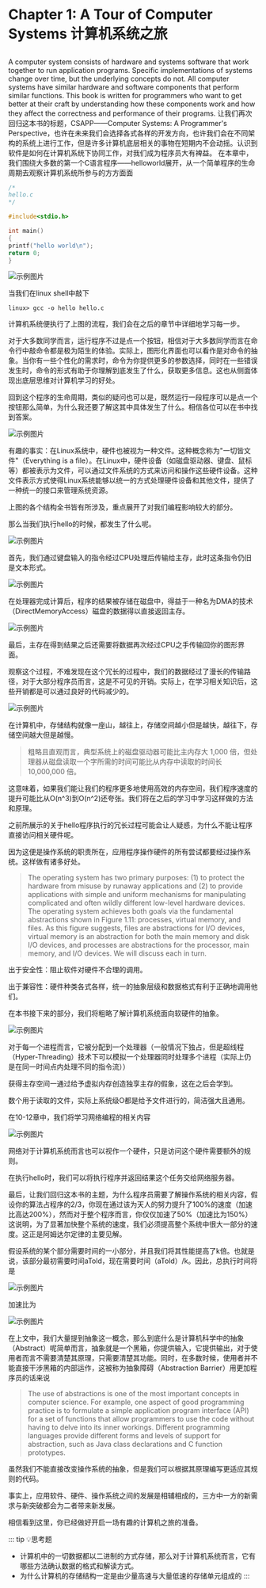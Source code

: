 # Chapter 1: A Tour of Computer Systems 计算机系统之旅

##

A computer system consists of hardware and systems software that work together to run application programs. Specific implementations of systems change over time, but the underlying concepts do not. All computer systems have similar hardware and software components that perform similar functions. This book is written for programmers who want to get better at their craft by understanding how these components work and how they affect the correctness and performance of their programs.
让我们再次回归这本书的标题，CSAPP——Computer Systems: A Programmer's Perspective，也许在未来我们会选择各式各样的开发方向，也许我们会在不同架构的系统上进行工作，但是许多计算机底层相关的事物在短期内不会动摇。认识到软件是如何在计算机系统下协同工作，对我们成为程序员大有裨益。
在本章中，我们围绕大多数的第一个C语言程序——helloworld展开，从一个简单程序的生命周期去观察计算机系统所参与的方方面面

```c
/*
hello.c
*/

#include<stdio.h>

int main()
{
printf("hello world\n");
return 0;
}
```

![示例图片](../static/static1\image.png)


当我们在linux shell中敲下

```shell
linux> gcc -o hello hello.c
```

计算机系统便执行了上图的流程，我们会在之后的章节中详细地学习每一步。

对于大多数同学而言，运行程序不过是点一个按钮，相信对于大多数同学而言在命令行中敲命令都是极为陌生的体验。实际上，图形化界面也可以看作是对命令的抽象。当你有一些个性化的需求时，命令为你提供更多的参数选择，同时在一些错误发生时，命令的形式有助于你理解到底发生了什么，获取更多信息。这也从侧面体现出底层思维对计算机学习的好处。

回到这个程序的生命周期，类似的疑问也可以是，既然运行一段程序可以是点一个按钮那么简单，为什么我还要了解这其中具体发生了什么。相信各位可以在书中找到答案。

![示例图片](../static/static1\image1.png)

有趣的事实：在Linux系统中，硬件也被视为一种文件。这种概念称为"一切皆文件"（Everything is a file）。在Linux中，硬件设备（如磁盘驱动器、键盘、鼠标等）都被表示为文件，可以通过文件系统的方式来访问和操作这些硬件设备。这种文件表示方式使得Linux系统能够以统一的方式处理硬件设备和其他文件，提供了一种统一的接口来管理系统资源。

上图的各个结构全书皆有所涉及，重点展开了对我们编程影响较大的部分。

那么当我们执行hello的时候，都发生了什么呢。

![示例图片](../static/static1\image2.png)

首先，我们通过键盘输入的指令经过CPU处理后传输给主存，此时这条指令仍旧是文本形式。

![示例图片](../static/static1\image3.png)

在处理器完成计算后，程序的结果被存储在磁盘中，得益于一种名为DMA的技术（DirectMemoryAccess）磁盘的数据得以直接返回主存。

![示例图片](../static/static1\image4.png)

最后，主存在得到结果之后还需要将数据再次经过CPU之手传输回你的图形界面。

观察这个过程，不难发现在这个冗长的过程中，我们的数据经过了漫长的传输路径，对于大部分程序员而言，这是不可见的开销。实际上，在学习相关知识后，这些开销都是可以通过良好的代码减少的。

![示例图片](../static/static1\image5.png)

在计算机中，存储结构就像一座山，越往上，存储空间越小但是越快，越往下，存储空间越大但是越慢。

> 粗略且直观而言，典型系统上的磁盘驱动器可能比主内存大 1,000 倍，但处理器从磁盘读取一个字所需的时间可能比从内存中读取的时间长 10,000,000 倍。

这意味着，如果我们能让我们的程序更多地使用高效的内存空间，我们程序速度的提升可能比从O(n^3)到O(n^2)还夸张。我们将在之后的学习中学习这样做的方法和原理。

之前所展示的关于hello程序执行的冗长过程可能会让人疑惑，为什么不能让程序直接访问相关硬件呢。

因为这便是操作系统的职责所在，应用程序操作硬件的所有尝试都要经过操作系统。这样做有诸多好处。

> The operating system has two primary purposes: (1) to protect the hardware from misuse by runaway applications and (2) to provide applications with simple and uniform mechanisms for manipulating complicated and often wildly different low-level hardware devices. The operating system achieves both goals via the fundamental abstractions shown in Figure 1.11: processes, virtual memory, and files. As this figure suggests, files are abstractions for I/O devices, virtual memory is an abstraction for both the main memory and disk I/O devices, and processes are abstractions for the processor, main memory, and I/O devices. We will discuss each in turn.

出于安全性：阻止软件对硬件不合理的调用。

出于兼容性：硬件种类各式各样，统一的抽象层级和数据格式有利于正确地调用他们。

在本书接下来的部分，我们将粗略了解计算机系统面向软硬件的抽象。

![示例图片](../static/static1\image6.png)

对于每一个进程而言，它被分配到一个处理器（一般情况下独占，但是超线程（Hyper-Threading）技术下可以模拟一个处理器同时处理多个进程（实际上仍是在同一时间点内处理不同的指令流））

获得主存空间一通过给予虚拟内存创造独享主存的假象，这在之后会学到。

数个用于读取的文件，实际上系统级O都是给予文件进行的，简洁强大且通用。

在10-12章中，我们将学习网络编程的相关内容

![示例图片](../static/static1\image7.png)

网络对于计算机系统而言也可以视作一个硬件，只是访问这个硬件需要额外的规则。

在执行hello时，我们可以将执行程序并返回结果这个任务交给网络服务器。

最后，让我们回归这本书的主题，为什么程序员需要了解操作系统的相关内容，假设你的算法占程序的2/3，你现在通过该为天人的努力提升了100%的速度（加速比高达200%），然而对于整个程序而言，你仅仅加速了50%（加速比为150%）这说明，为了显著加快整个系统的速度，我们必须提高整个系统中很大一部分的速度。这正是阿姆达尔定律的主要见解。

假设系统的某个部分需要时间的一小部分，并且我们将其性能提高了k倍。也就是说，该部分最初需要时间aTold，现在需要时间（aTold）/k。因此，总执行时间将是

![示例图片](../static/static1\image8.png)

加速比为

![示例图片](../static/static1\image9.png)

在上文中，我们大量提到抽象这一概念，那么到底什么是计算机科学中的抽象（Abstract）呢简单而言，抽象就是一个黑箱，你提供输入，它提供输出，对于使用者而言不需要清楚其原理，只需要清楚其功能。同时，在多数时候，使用者并不能直接干涉黑箱的内部运作，这被称为抽象障碍（Abstraction Barrier）用更加程序员的话来说

> The use of abstractions is one of the most important concepts in computer science. For example, one aspect of good programming practice is to formulate a simple application program interface (API) for a set of functions that allow programmers to use the code without having to delve into its inner workings. Different programming languages provide different forms and levels of support for abstraction, such as Java class declarations and C function prototypes.

虽然我们不能直接改变操作系统的抽象，但是我们可以根据其原理编写更适应其规则的代码。

事实上，应用软件、硬件、操作系统之间的发展是相辅相成的，三方中一方的新需求与新突破都会为二者带来新发展。

相信看到这里，你已经做好开启一场有趣的计算机之旅的准备。

::: tip 💡思考题
- 计算机中的一切数据都以二进制的方式存储，那么对于计算机系统而言，它有哪些方法确认数据的格式和解读方式。
- 为什么计算机的存储结构一定是由少量高速与大量低速的存储单元组成的
:::
